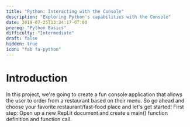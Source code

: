 ```yaml
---
title: "Python: Interacting with the Console"
description: "Exploring Python's capabilities with the Console"
date: 2019-07-25T13:24:17-07:00
prereq: "Python Basics"
difficulty: "Intermediate"
draft: false
hidden: true
icon: "fab fa-python"
---
```


# Introduction
In this project, we're going to create a fun console application that allows the user to order from a restaurant based on their menu. So go ahead and choose your favorite restaurant/fast-food place and let's get started!
First step: Open up a new Repl.it document and create a main() function definition and function call.
